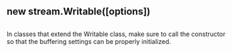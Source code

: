 ## new stream.Writable(\[options\])

## 

In classes that extend the Writable class, make sure to call the
constructor so that the buffering settings can be properly
initialized.